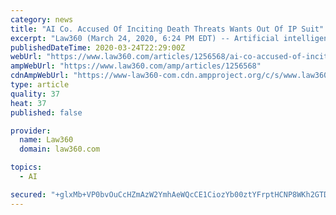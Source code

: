 ```yaml
---
category: news
title: "AI Co. Accused Of Inciting Death Threats Wants Out Of IP Suit"
excerpt: "Law360 (March 24, 2020, 6:24 PM EDT) -- Artificial intelligence startup Mycroft AI, whose CEO was accused of inciting death threats against an attorney involved in a patent lawsuit against it, sought to throw out the case Tuesday on the basis that the infringement allegations \"fail to meet even the most liberal of pleading standards.\""
publishedDateTime: 2020-03-24T22:29:00Z
webUrl: "https://www.law360.com/articles/1256568/ai-co-accused-of-inciting-death-threats-wants-out-of-ip-suit"
ampWebUrl: "https://www.law360.com/amp/articles/1256568"
cdnAmpWebUrl: "https://www-law360-com.cdn.ampproject.org/c/s/www.law360.com/amp/articles/1256568"
type: article
quality: 37
heat: 37
published: false

provider:
  name: Law360
  domain: law360.com

topics:
  - AI

secured: "+glxMb+VP0bvOuCcHZmAzW2YmhAeWQcCE1CiozYb00ztYFrptHCNP8WKh2GTDifkaq7qcxfUmYTuglqJcYHEwLqV+XSQv61hngQQ1Hq74lo3fZBYvhzohdX3Ai3FiN1J8JIiLjbQ4D5UaCbmxlGv8PYxqX/ybCrG5cqyoSPxONhBmzdAEha4m8RqTQ6k2pabSSWnM0ak8iNfPe7QQ7kiUu1IOVTQ13Fr07GYauJqsTfue6dWJolwoRvadaqY/v6k334iVtUaN/HBvtXUhoFVVGhSXwcMGrFutftkuMwllARV69VqYnb04Lh8EUMC/lFe;a7RAuhhTsrTT2S5vT4FtRg=="
---
```


